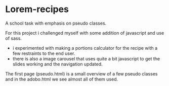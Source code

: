 # Lorem-recipes

A school task with emphasis on pseudo classes.

For this project i challenged myself with some addition of javascript and use of sass.

- i experimented with making a portions calculator for the recipe with a few restraints to the end user.
- there is also a image carousel that uses quite a bit javascript to get the slides working and the navigation updated.

The first page (pseudo.html) is a small overview of a few pseudo classes and in the adobo.html we see almost all of them used.
